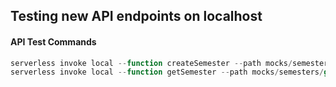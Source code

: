 ## Testing new API endpoints on localhost

#### API Test Commands
```javascript
serverless invoke local --function createSemester --path mocks/semesters/create-semester.json
serverless invoke local --function getSemester --path mocks/semesters/get-semester.json
```